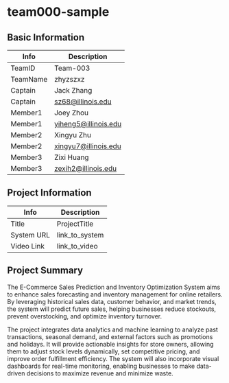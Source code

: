 # team000-sample

## Basic Information

|   Info      |        Description     |
| ----------- | ---------------------- |
| TeamID      |        Team-003        |
| TeamName    |         zhyzszxz       |
| Captain     |       Jack Zhang       |
| Captain     |  sz68@illinois.edu     |
| Member1     |        Joey Zhou       |
| Member1     |   yiheng5@illinois.edu |
| Member2     |     Xingyu Zhu         |
| Member2     |  xingyu7@illinois.edu  |
| Member3     |     Zixi Huang         |
| Member3     |  zexih2@illinois.edu   |

## Project Information

|   Info      |        Description     |
| ----------- | ---------------------- |
|  Title      |       ProjectTitle     |
| System URL  |      link_to_system    |
| Video Link  |      link_to_video     |

## Project Summary

The E-Commerce Sales Prediction and Inventory Optimization System aims to enhance sales forecasting and inventory management for online retailers. By leveraging historical sales data, customer behavior, and market trends, the system will predict future sales, helping businesses reduce stockouts, prevent overstocking, and optimize inventory turnover.

The project integrates data analytics and machine learning to analyze past transactions, seasonal demand, and external factors such as promotions and holidays. It will provide actionable insights for store owners, allowing them to adjust stock levels dynamically, set competitive pricing, and improve order fulfillment efficiency. The system will also incorporate visual dashboards for real-time monitoring, enabling businesses to make data-driven decisions to maximize revenue and minimize waste. 


